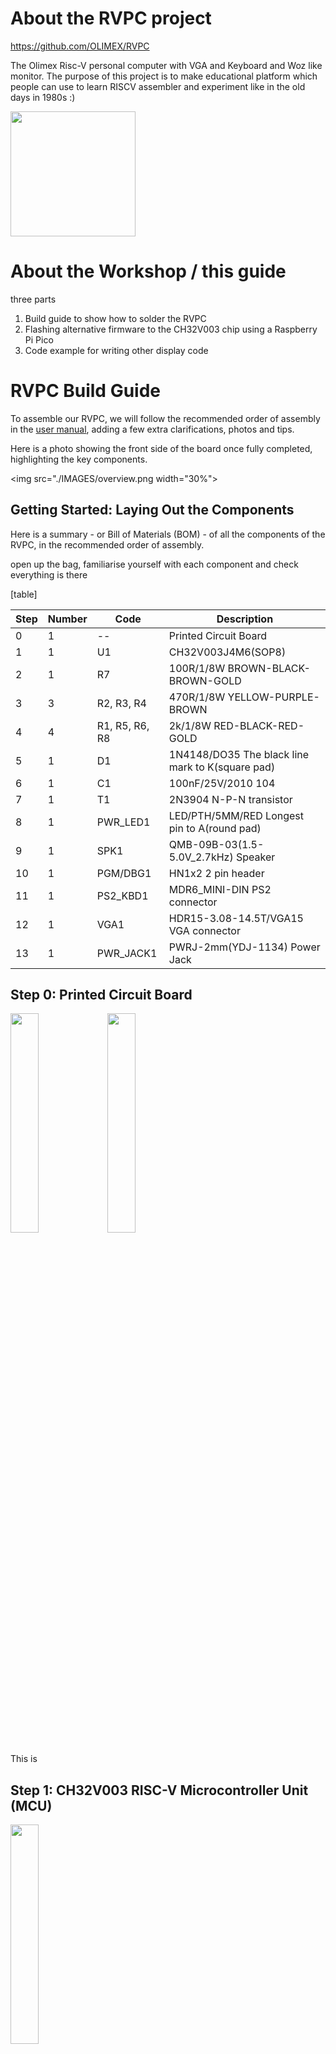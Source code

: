 
# About the RVPC project

https://github.com/OLIMEX/RVPC

The Olimex Risc-V personal computer with VGA and Keyboard and Woz like monitor. The purpose of this project is to make educational platform which people can use to learn RISCV assembler and experiment like in the old days in 1980s :)

<img src="DOCUMENTS/RVPC-1.jpg" height=200>

# About the Workshop / this guide

three parts 

 1. Build guide to show how to solder the RVPC
 2. Flashing alternative firmware to the CH32V003 chip using a Raspberry Pi Pico
 3. Code example for writing other display code

# RVPC Build Guide

To assemble our RVPC, we will follow the recommended order of assembly in the [user manual](./DOCUMENTS/RVPC-user-manual.pdf), adding a few extra clarifications, photos and tips.

Here is a photo showing the front side of the board once fully completed, highlighting the key components.

<img src="./IMAGES/overview.png width="30%">

## Getting Started: Laying Out the Components 

Here is a summary - or Bill of Materials (BOM) - of all the components of the RVPC, in the recommended order of assembly.

open up the bag, familiarise yourself with each component and check everything is there 

[table]

| Step | Number | Code | Description |
|------|--------|------|-------------|
| 0    | 1      | --   | Printed Circuit Board |
| 1    | 1      | U1   | CH32V003J4M6(SOP8) |
| 2    | 1      | R7   | 100R/1/8W BROWN-BLACK-BROWN-GOLD |
| 3    | 3      | R2, R3, R4 | 470R/1/8W YELLOW-PURPLE-BROWN |
| 4    | 4      | R1, R5, R6, R8 | 2k/1/8W RED-BLACK-RED-GOLD |
| 5    | 1      | D1   | 1N4148/DO35 The black line mark to K(square pad) |
| 6    | 1      | C1   | 100nF/25V/2010 104 |
| 7    | 1      | T1   | 2N3904 N-P-N transistor |
| 8    | 1      | PWR_LED1 | LED/PTH/5MM/RED Longest pin to A(round pad) |
| 9    | 1      | SPK1 | QMB-09B-03(1.5-5.0V_2.7kHz) Speaker |
| 10   | 1      | PGM/DBG1 | HN1x2 2 pin header |
| 11   | 1      | PS2_KBD1 | MDR6_MINI-DIN PS2 connector |
| 12   | 1      | VGA1 | HDR15-3.08-14.5T/VGA15 VGA connector |
| 13   | 1      | PWR_JACK1 | PWRJ-2mm(YDJ-1134) Power Jack |

## Step 0: Printed Circuit Board

<img src="./IMAGES/step0_pcb_front.jpg" width="30%">
<img src="./IMAGES/step0_pcb_back.jpg" width="30%">

This is 

## Step 1: CH32V003 RISC-V Microcontroller Unit (MCU)

<img src="./IMAGES/step1_component.jpg" width="30%">

There is just one of these, marked U1 on the board and it will be the brains of our PC.

Orientation is important

This first component of the build is also perhaps the trickiest one to solder correctly. Not only does it have the smallest legs, it also differs from the others because it is a surface-mount (SMT) not through-hole (THT) component, meaning it is soldered to to front side of the board only.

If you are new to soldering, you may wish to skip ahead and start with one of the easier components, but be aware that the more of the other components you solder, the trickier it will be to - and you will not be able to use the hot plate method below.

There are two ways to approach this one. Whichever method you choose, it's good to have a pair of tweezers at hand

Sneeze, you lose

### Method 1: Hot plate

We have set up a table at the Hardware Hacking Area with a mini hot plate if you want to try this method

1. Place the RVPC circuit board on the hot plate
2. Place a small amount of solder paste on each of the U1 pads
3. Then heat the hot plate to the and wait until you you see the 

### Method 2: Soldering iron with fine tip

head

### Method 3: Hot-air rework station

This is another alternative to try, which we don't have at the congress, sadly...

## Step 2: 100R Resistor

Congratulations, from here on in it gets easier! All the rest of the components in the build are through-hole (THT) and a bit more human-friendly to work with. We insert them by

1. Placing their legs through the holes on the front side of the board
	- front side is the one which has graphics of the components themselves
2. Flipping the board (whilst holding the component in place)
3. Bending the legs to secure the position of the component
NOTE: bending

<img src="./IMAGES/step2_led bend.jpg" width="30%">

4. Soldering
	- it's good to flip the board after soldering, as 
	after two or more pins are solder, it gets trickier

5. Snipping
NOTE: turn the board away from you and others before performing the snip, as can hit you in the eye

If you are new to soldering, we recommend going . If you have more experience you may wish to batches

<img src="./IMAGES/step2_component.jpg" width="30%">

There is one of these, marked R7 on the board
The colour code on each resistor shows: BROWN-BLACK-BROWN-GOLD

## Step 3: 470R Resistor

<img src="./IMAGES/step3_component.jpg" width="30%">

There are 3 of these, marked R2, R3 and R4 on the board
The colour code on each resistor shows: YELLOW-PURPLE-BROWN
Orientation does not matter, it can be soldered either way round

## Step 4: 2k Resistor

<img src="./IMAGES/step4_component.jpg" width="30%">

There are 4 of these, marked R1, R5, R6 and R8 on the board
The colour code on each resistor shows: RED-BLACK-RED-GOLD
Orientation does not matter, it can be soldered either way round

## Step 5: 1N4148 Diode

<img src="./IMAGES/step5_component.jpg" width="30%">

There is just one of these, marked D1 on the board.

Orientation here _does_ matter, the black line on the diode should align with
- the white line
- where the K is printed
- the square pad

## Step 6: 100nF Cermamic Capacitor

<img src="./IMAGES/step6_component.jpg" width="30%">

There is just one of these, marked C1 on the board
It can be identified by the number 104 printed on it

## Step 7: 2N3904 Transistor

<img src="./IMAGES/step7_component.jpg" width="30%">

There is just one of these, marked T1 on the board
N-P-N 

## Step 8: 5mm Red LED

<img src="./IMAGES/step8_component.jpg" width="30%">

There is just one of these, marked PWR_LED1 on the board
Orientation here _does_ matter, the longest leg should go through the round pad (closest to the side marked A)

## Step 9: Speaker

<img src="./IMAGES/step9_component.jpg" width="30%">

There is just one of these, marked SPK1 on the board

## Step 10: 2-pin Programming Header

<img src="./IMAGES/step10_component.jpg" width="30%">

There is just one of these, marked PGM/DBG1 on the board

## Step 11: PS2 Keyboard Connector

<img src="./IMAGES/step11_component.jpg" width="30%">

There is just one of these, marked PS2_KBD1 on the board

## Step 12: VGA Connector

<img src="./IMAGES/step12_component.jpg" width="30%">

There is just one of these, marked VGA1  on the board

## Step 13: Power Jack Connector

<img src="./IMAGES/step13_component.jpg" width="30%">

There is just one of these, marked PWR_JACK1 on the board
# Programming using Raspberry Pi Pico

You will need a Raspberry Pi with pin headers. We used a (Pico 1)[https://www.raspberrypi.com/documentation/microcontrollers/pico-series.html#pico-1-technical-specification]

## Wiring

- Connect Pico's SWIO pin (pin GP28, physical pin 34 on my Pico 1) to RVPC PGM pin 
- Connect a Pico GND pin to RVPC GND pin
- Power RVPC as normal by providing 5V on barrel jack connector (e.g. USB to barrel jack converter)

<img src="./IMAGES/pico_programmer.jpg" width="30%">

# Flashing

- download the picorvd .uf2 firmware from our repo [here](./PROGRAMMER/picorvd.uf2).
- NOTE: the original firmware can be found in the Actions tab of the original picorvd repo [here](https://github.com/aappleby/picorvd/actions). Click on the first entry in the list (for example) and scroll to the bottom of the page. However, recently when I checked there it was marked as 'expired'
- hold BOOTSEL whilst connecting Pico via USB to your PC
- drag .uf2 firmware onto drive that appears, wait for reboot
- check Pico is appearing on /dev/ttyACM0, if not adjust accordingly in ./flash.sh
- install dependencies:
`sudo apt-get install build-essential libnewlib-dev gcc-riscv64-unknown-elf libusb-1.0-0-dev libudev-dev gdb-multiarch`
- install python-venv module for platformio extension: `sudo apt install python3-venv`
- install Visual Studio Code as described [here](https://code.visualstudio.com/docs/setup/linux)
- install Platform IO extension for VS Code as described [here](https://platformio.org/install/ide?install=vscode)
- install CH32V-Platform as described [here](https://github.com/Community-PIO-CH32V/ch32-pio-projects?tab=readme-ov-file#installing-the-ch32v-platform)
- clone this repo somewhere on your system i.e. `git clone https://github.com/fablabnk/RVPCWorkshop.git`
- in VS Code, go to File -> Open Folder and navigate in the codebase to /RVPC/SOFTWARE/Demo-Tetris (or whichever example you prefer)
- click PlatformIO icon (alien/ant head) and under Project Tasks -> RVPC -> General, click the Build task
- back in the VS Code file explorer, firmware.elf should be found in ./pio/build/RVPC
- right click and choose 'open containing folder', then right click again in blank space and choose 'open in terminal'
- power cycle the RVPC
- power cycle the Pico
- flash from the terminal using the command: `gdb-multiarch -ex 'target extended-remote /dev/ttyACM0' -ex 'load' -ex 'detach' -ex 'quit' "firmware.elf"`

# Debugging the firmware:

 - (optionally) add initial breakpoint programmatically (usually at the start of the main function):
    ```
    #if defined(__riscv)
        __asm__ volatile("ebreak");
    #endif
    ```
 - make sure you have `gdb-multiarch` (see dependencies in **flashing** section)
 - connect Raspberry to RVPC, powercycle rvpc, then powercycle raspberry or connect it to the Laptop/PC
 - in terminal navigate to the project directory
 - connect to the debugger with either:
   - in the terminal: run the command `gdb-multiarch -ex 'target extended-remote /dev/ttyACM0'  ".pio/build/RVPC/firmware.elf"`
   - in vscode create a debugging setting (or just copy the [launch.json](./SOFTWARE/launch.json) to .vscode directory of the project) and hit F5
 - do debugging

# Writing some display code

[coming soon]
